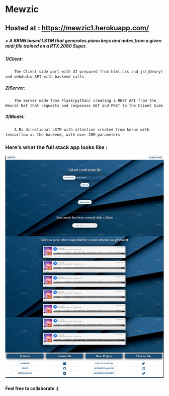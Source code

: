 # Mewzic

## Hosted at : https://mewzic1.herokuapp.com/

#####   > A BRNN based LSTM that generates piano keys and notes from a given midi file trained on a RTX 2080 Super.

#####   1)Client: 
        The Client side part with UI prepared from html,css and js(jQeury) and webAudio API with backend calls
#####   2)Server: 
        The Server made from Flask(python) creating a REST API from the Neural Net that requests and responses GET and POST to the Client Side
#####   3)Model: 
        A Bi directional LSTM with attention created from keras with tensorflow as the backend, with over 20M parameters



### Here's what the full stack app looks like :

![Website](Website.png)

#### Feel free to collaborate :)
